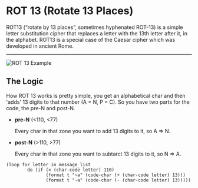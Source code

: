 # ROT 13 (Rotate 13 Places)

ROT13 (“rotate by 13 places”, sometimes hyphenated ROT-13) is a simple letter substitution cipher that replaces a letter with the 13th letter after it, in the alphabet. ROT13 is a special case of the Caesar cipher which was developed in ancient Rome.

---

![ROT 13 Example](https://upload.wikimedia.org/wikipedia/commons/thumb/3/33/ROT13_table_with_example.svg/1280px-ROT13_table_with_example.svg.png)


## The Logic

How ROT 13 works is pretty simple, you get an alphabetical char and then 'adds'
13 digits to that number (A = N, P = C). So you have two parts for the code, the pre-N and post-N.

* **pre-N** (<110, <77)
  
  Every char in that zone you want to add 13 digits to it, so A => N.
  
* **post-N** (>110, >77)
  
  Every char in that zone you want to subtarct 13 digits to it, so N => A.

```common-lisp
(loop for letter in message_list
        do (if (< (char-code letter) 110)
               (format t "~a" (code-char (+ (char-code letter) 13)))
               (format t "~a" (code-char (- (char-code letter) 13)))))
```